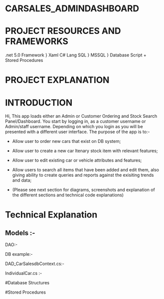 # CARSALES_ADMINDASHBOARD


# PROJECT RESOURCES AND FRAMEWORKS

.net 5.0 Framework } Xaml
C# Lang
SQL } MSSQL } Database Script + Stored Procedures



# PROJECT EXPLANATION

# INTRODUCTION

Hi, This app loads either an Admin or Customer Ordering and Stock Search Panel/Dashboard.  You start by logging in, as a customer username or Admin/staff username.  Depending on which you login as you will be presented with a different user interface.  The purpose of the app is to:-

* Allow user to order new cars that exist on DB system;
* Allow user to create a new car Itenary stock item with relevant features;
* Allow user to edit existing car or vehicle attributes and features;
* Allow users to search all items that have been added and edit them, also giving ability to create queries and reports against the exisiting trends and data;

* (Please see next section for diagrams, screenshots and explanation of the different sections and technical code explanations)






# Technical Explanation



## Models :-

DAO:-







DB example:-

DAD_CarSalesdbContext.cs:-










IndividualCar.cs   :-




















#Database Structures










#Stored Procedures


